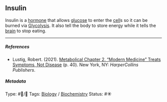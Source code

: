 ## Insulin

Insulin is a [hormone]() that allows [glucose]() to enter the [cell]()s so it can be burned via [Glycolysis](Glycolysis.md). It also tell the body to store energy while it tells the [brain](Brain.md) to stop eating.

---

##### References

* Lustig, Robert. (2021). [Metabolical Chapter 2. “Modern Medicine” Treats Symptoms, Not Disease](Metabolical%20Chapter%202.%20%E2%80%9CModern%20Medicine%E2%80%9D%20Treats%20Symptoms,%20Not%20Disease.md) (p. 40). New York, NY: *HarperCollins Publishers*.

##### Metadata

Type: #🔵/🔵 
Tags: [Biology]() / [Biochemistry](Biochemistry.md)
Status: #☀️ 
